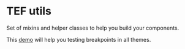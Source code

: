 # TEF utils

Set of mixins and helper classes to help you build your components.

This [demo](http://tef-components.github.io/buttons/index.html) will help you testing breakpoints in all themes.